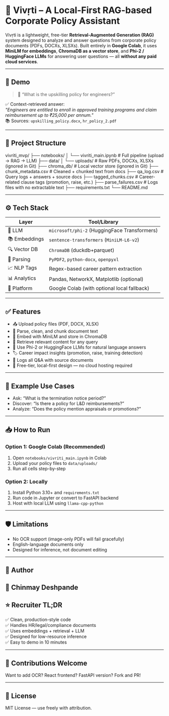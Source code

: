 # 🧠 Vivṛti – A Local-First RAG-based Corporate Policy Assistant

Vivṛti is a lightweight, free-tier **Retrieval-Augmented Generation (RAG)** system designed to analyze and answer questions from corporate policy documents (PDFs, DOCXs, XLSXs). Built entirely in **Google Colab**, it uses **MiniLM for embeddings**, **ChromaDB as a vector store**, and **Phi-2 / HuggingFace LLMs** for answering user questions — all **without any paid cloud services**.

---

## 🚀 Demo

> 💬 “What is the upskilling policy for engineers?”

✅ Context-retrieved answer:  
_"Engineers are entitled to enroll in approved training programs and claim reimbursement up to ₹25,000 per annum."_  
📚 Sources: `upskilling_policy.docx`, `hr_policy_2.pdf`

---

## 📂 Project Structure

vivriti_mvp/
├── notebooks/
│ └── vivriti_main.ipynb # Full pipeline (upload → RAG → LLM)
├── data/
│ └── uploads/ # Raw PDFs, DOCXs, XLSXs (ignored in Git)
├── chroma_db/ # Local vector store (ignored in Git)
├── chunk_metadata.csv # Cleaned + chunked text from docs
├── qa_log.csv # Query logs + answers + source docs
├── tagged_chunks.csv # Career-related clause tags (promotion, raise, etc.)
├── parse_failures.csv # Logs files with no extractable text
├── requirements.txt
└── README.md


---

## ⚙️ Tech Stack

| Layer        | Tool/Library            |
|--------------|--------------------------|
| 💬 LLM       | `microsoft/phi-2` (HuggingFace Transformers) |
| 📚 Embeddings| `sentence-transformers` (`MiniLM-L6-v2`) |
| 🔍 Vector DB | `ChromaDB` (duckdb+parquet) |
| 📄 Parsing   | `PyPDF2`, `python-docx`, `openpyxl` |
| 📈 NLP Tags  | Regex-based career pattern extraction |
| 📊 Analytics | Pandas, NetworkX, Matplotlib (optional) |
| 🧪 Platform  | Google Colab (with optional local fallback) |

---

## ✅ Features

- 📤 Upload policy files (PDF, DOCX, XLSX)
- 🧹 Parse, clean, and chunk document text
- 🧠 Embed with MiniLM and store in ChromaDB
- 🔁 Retrieve relevant content for any query
- 🤖 Use Phi-2 or HuggingFace LLMs for natural language answers
- 🏷️ Career impact insights (promotion, raise, training detection)
- 🧾 Logs all Q&A with source documents
- 💾 Free-tier, local-first design — no cloud hosting required

---

## 🧠 Example Use Cases

- Ask: “What is the termination notice period?”
- Discover: “Is there a policy for L&D reimbursements?”
- Analyze: “Does the policy mention appraisals or promotions?”

---

## 📥 How to Run

### Option 1: Google Colab (Recommended)
1. Open `notebooks/vivriti_main.ipynb` in Colab
2. Upload your policy files to `data/uploads/`
3. Run all cells step-by-step

### Option 2: Locally
1. Install Python 3.10+ and `requirements.txt`
2. Run code in Jupyter or convert to FastAPI backend
3. Host with local LLM using `llama-cpp-python`

---

## 🛡️ Limitations

- No OCR support (image-only PDFs will fail gracefully)
- English-language documents only
- Designed for inference, not document editing

---

## 📣 Author

👤 **Chinmay Deshpande**  
---

## ⭐ Recruiter TL;DR

✅ Clean, production-style code  
✅ Handles HR/legal/compliance documents  
✅ Uses embeddings + retrieval + LLM  
✅ Designed for low-resource inference  
✅ Easy to demo in 10 minutes

---

## 🤝 Contributions Welcome

Want to add OCR? React frontend? FastAPI version? Fork and PR!

---

## 📜 License

MIT License — use freely with attribution.
